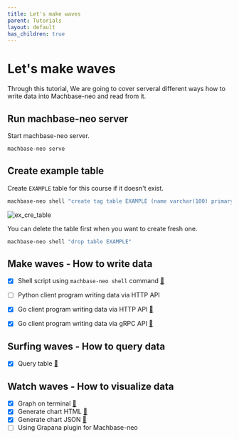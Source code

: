 ```yaml
---
title: Let's make waves
parent: Tutorials
layout: default
has_children: true
---
```


# Let's make waves

Through this tutorial, We are going to cover serveral different ways how to write data into Machbase-neo and read from it.


## Run machbase-neo server

Start machbase-neo server.

```sh
machbase-neo serve
```

## Create example table

Create `EXAMPLE` table for this course if it doesn't exist.

```sh
machbase-neo shell "create tag table EXAMPLE (name varchar(100) primary key, time datetime basetime, value double)"
```

![ex_cre_table](ex_cre_table.gif)

You can delete the table first when you want to create fresh one.

```sh
machbase-neo shell "drop table EXAMPLE"
```

## Make waves - How to write data

- [x] Shell script using `machbase-neo shell` command [🔗](./wave-write-sh.md)
- [ ] Python client program writing data via HTTP API
- [x] Go client program writing data via HTTP API [🔗](./wave-write-go-http.md)
- [x] Go client program writing data via gRPC API [🔗](./wave-write-go-grpc.md)


## Surfing waves - How to query data

- [x] Query table [🔗](./wave-read-sh.md)

## Watch waves - How to visualize data

- [x] Graph on terminal [🔗](./wave-chart-term.md)
- [x] Generate chart HTML [🔗](./wave-chart-genhtml.md)
- [x] Generate chart JSON [🔗](./wave-chart-genjson.md)
- [ ] Using Grapana plugin for Machbase-neo
